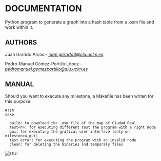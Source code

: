 # DOCUMENTATION #

Python program to generate a graph into a hash table from a .osm file and work within it.

## AUTHORS ##

Juan Garrido Arcos 
     -  *juan.garrido3@alu.uclm.es*
    
Pedro-Manuel Gómez-Portillo López 
     -  *pedromanuel.gomezportillo@alu.uclm.es*

## MANUAL ##

Should you want to execute any milestone, a Makefile has been writen for this purpose.


```
#!sh
make
```
      build: to download the .osm file of the map of Ciudad Real
      test<n>: for executing different test the program with a right node
      gui: for executing the grafical user interface (only on milestone4_gui)
      test_error: for executing the program with an invalid node
      clean: for deleting the binaries and temporaly files





![GUI](https://bytebucket.org/pedroma-gomezp/intelligent_systems/raw/1d61672757438a4165de2047c69e7210d2a6cb5b/milestone4_gui/doc/GUI.png?token=56b64b01eede4e4c65e400345ba178bda2fe1383)